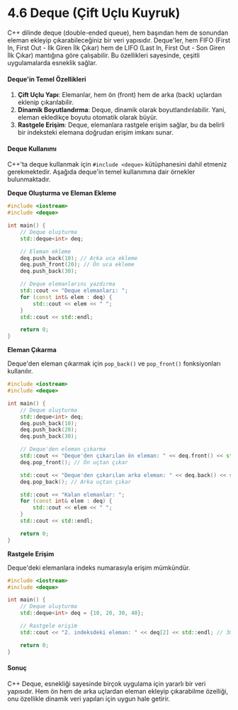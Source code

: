 # 4.6 Deque (Çift Uçlu Kuyruk)

C++ dilinde deque (double-ended queue), hem başından hem de sonundan eleman ekleyip çıkarabileceğiniz bir veri yapısıdır. Deque'ler, hem FIFO (First In, First Out - İlk Giren İlk Çıkar) hem de LIFO (Last In, First Out - Son Giren İlk Çıkar) mantığına göre çalışabilir. Bu özellikleri sayesinde, çeşitli uygulamalarda esneklik sağlar.

#### Deque'in Temel Özellikleri

1. **Çift Uçlu Yapı**: Elemanlar, hem ön (front) hem de arka (back) uçlardan eklenip çıkarılabilir.
2. **Dinamik Boyutlandırma**: Deque, dinamik olarak boyutlandırılabilir. Yani, eleman ekledikçe boyutu otomatik olarak büyür.
3. **Rastgele Erişim**: Deque, elemanlara rastgele erişim sağlar, bu da belirli bir indeksteki elemana doğrudan erişim imkanı sunar.

#### Deque Kullanımı

C++'ta deque kullanmak için `#include <deque>` kütüphanesini dahil etmeniz gerekmektedir. Aşağıda deque'in temel kullanımına dair örnekler bulunmaktadır.

**Deque Oluşturma ve Eleman Ekleme**

```cpp
#include <iostream>
#include <deque>

int main() {
    // Deque oluşturma
    std::deque<int> deq;

    // Eleman ekleme
    deq.push_back(10); // Arka uca ekleme
    deq.push_front(20); // Ön uca ekleme
    deq.push_back(30);

    // Deque elemanlarını yazdırma
    std::cout << "Deque elemanları: ";
    for (const int& elem : deq) {
        std::cout << elem << " ";
    }
    std::cout << std::endl;

    return 0;
}
```

**Eleman Çıkarma**

Deque'den eleman çıkarmak için `pop_back()` ve `pop_front()` fonksiyonları kullanılır.

```cpp
#include <iostream>
#include <deque>

int main() {
    // Deque oluşturma
    std::deque<int> deq;
    deq.push_back(10);
    deq.push_back(20);
    deq.push_back(30);

    // Deque'den eleman çıkarma
    std::cout << "Deque'den çıkarılan ön eleman: " << deq.front() << std::endl;
    deq.pop_front(); // Ön uçtan çıkar

    std::cout << "Deque'den çıkarılan arka eleman: " << deq.back() << std::endl;
    deq.pop_back(); // Arka uçtan çıkar

    std::cout << "Kalan elemanlar: ";
    for (const int& elem : deq) {
        std::cout << elem << " ";
    }
    std::cout << std::endl;

    return 0;
}
```

**Rastgele Erişim**

Deque'deki elemanlara indeks numarasıyla erişim mümkündür.

```cpp
#include <iostream>
#include <deque>

int main() {
    // Deque oluşturma
    std::deque<int> deq = {10, 20, 30, 40};

    // Rastgele erişim
    std::cout << "2. indeksdeki eleman: " << deq[2] << std::endl; // 30

    return 0;
}
```

#### Sonuç

C++ Deque, esnekliği sayesinde birçok uygulama için yararlı bir veri yapısıdır. Hem ön hem de arka uçlardan eleman ekleyip çıkarabilme özelliği, onu özellikle dinamik veri yapıları için uygun hale getirir.
